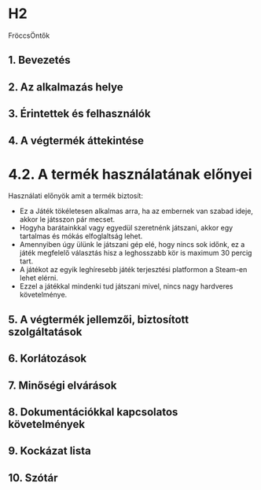 # H2
FröccsÖntők

## 1. Bevezetés

## 2. Az alkalmazás helye

## 3. Érintettek és felhasználók

## 4. A végtermék áttekintése

<p> <h1> 4.2. A termék használatának előnyei </h1> </p>
<p>
    Használati előnyök amit a termék biztosít:
    <ul>
        <li> Ez a Játék tökéletesen alkalmas arra, ha az embernek van szabad ideje, akkor le játsszon pár mecset. </li>
        <li> Hogyha barátainkkal vagy egyedül szeretnénk játszani, akkor egy tartalmas és mókás elfoglaltság lehet. </li>
        <li> Amennyiben úgy ülünk le játszani gép elé, hogy nincs sok időnk, ez a játék megfelelő választás hisz a leghosszabb kör is maximum 30 percig tart. </li>
        <li> A játékot az egyik leghíresebb játék terjesztési platformon a Steam-en lehet elérni. </li>
        <li> Ezzel a játékkal mindenki tud játszani mivel, nincs nagy hardveres követelménye. </li>
    </ul>
</p>

## 5. A végtermék jellemzői, biztosított szolgáltatások

## 6. Korlátozások

## 7. Minőségi elvárások

## 8. Dokumentációkkal kapcsolatos követelmények

## 9. Kockázat lista

## 10. Szótár
